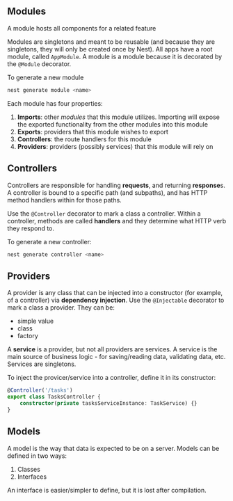 ## Modules

A module hosts all components for a related feature

Modules are singletons and meant to be reusable (and because they are singletons, they will only be created once by Nest). All apps have a root module, called `AppModule`. A module is a module because it is decorated by the `@Module` decorator.

To generate a new module

```bash
nest generate module <name>
```

Each module has four properties:

1. **Imports**: other *modules* that this module utilizes. Importing will expose the exported functionality from the other modules into this module
2. **Exports**: providers that this module wishes to export
3. **Controllers**: the route handlers for this module
4. **Providers**: providers (possibly services) that this module will rely on



## Controllers

Controllers are responsible for handling **requests**, and returning **response**s. A controller is bound to a specific path (and subpaths), and has HTTP method handlers within for those paths.

Use the `@Controller` decorator to mark a class a controller. Within a controller, methods are called **handlers** and they determine what HTTP verb they respond to.

To generate a new controller:

```bash
nest generate controller <name>
```



## Providers

A provider  is any class that can be injected into a constructor (for example, of a controller) via **dependency injection**. Use the `@Injectable` decorator to mark a class a provider. They can be:

- simple value
- class
- factory

A **service** is a provider, but not all providers are services. A service is the main source of business logic - for saving/reading data, validating data, etc. Services are singletons.

To inject the provicer/service into a controller, define it in its constructor:

```typescript
@Controller('/tasks')
export class TasksController {
	constructor(private tasksServiceInstance: TaskService) {}
}
```



## Models

A model is the way that data is expected to be on a server. Models can be defined in two ways:

1. Classes
2. Interfaces

An interface is easier/simpler to define, but it is lost after compilation.



